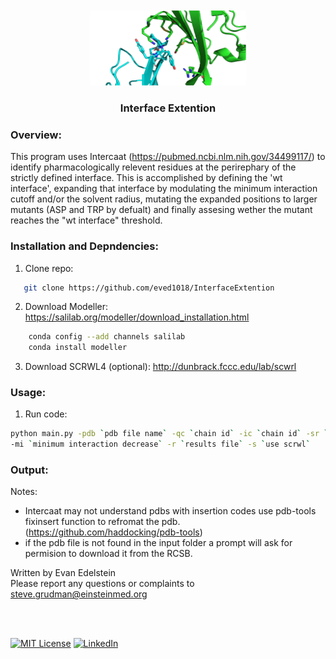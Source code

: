 
<br />
<br />
<div align="center">
  <a href="https://github.com/eved1018/InterfaceExtention">
    <img src="Media/ctla4cd80.png" alt="Logo" width="250" height="120">
  </a>

  <h3 align="center">Interface Extention</h3>

  </p>
</div>

### Overview:

This program uses Intercaat (https://pubmed.ncbi.nlm.nih.gov/34499117/) to identify pharmacologically relevent residues at the perirephary of the strictly defined interface. This is accomplished by defining the 'wt interface', expanding that interface by modulating the minimum interaction cutoff and/or the solvent radius, mutating the expanded positions to larger mutants (ASP and TRP by defualt) and finally assesing wether the mutant reaches the "wt interface" threshold.


### Installation and Depndencies:
1. Clone repo:
```sh
   git clone https://github.com/eved1018/InterfaceExtention
```
2. Download Modeller: https://salilab.org/modeller/download_installation.html
```sh 
    conda config --add channels salilab
    conda install modeller
```
3. Download SCRWL4 (optional): http://dunbrack.fccc.edu/lab/scwrl


### Usage:

1. Run code:
```sh
python main.py -pdb `pdb file name` -qc `chain id` -ic `chain id` -sr `solvent radius expansion`
-mi `minimum interaction decrease` -r `results file` -s `use scrwl`
```

### Output:

Notes:
* Intercaat may not understand pdbs with insertion codes use pdb-tools fixinsert function to refromat the pdb. (https://github.com/haddocking/pdb-tools)
* if the pdb file is not found in the input folder a prompt will ask for permision to download it from the RCSB.


Written by Evan Edelstein
<br />
Please report any questions or complaints to steve.grudman@einsteinmed.org

<br />
<br />
<div id="Footer"></div>

[![MIT License][license-shield]][license-url]
[![LinkedIn][linkedin-shield]][linkedin-url]


<!-- MARKDOWN LINKS & IMAGES -->
<!-- https://www.markdownguide.org/basic-syntax/#reference-style-links -->
[license-url]: https://github.com/othneildrew/Best-README-Template/blob/master/LICENSE.txt
[linkedin-shield]: https://img.shields.io/badge/-LinkedIn-black.svg?style=for-the-badge&logo=linkedin&colorB=555
[linkedin-url]: https://www.linkedin.com/in/evan-edelstein/
[license-shield]: https://img.shields.io/github/license/othneildrew/Best-README-Template.svg?style=for-the-badge
